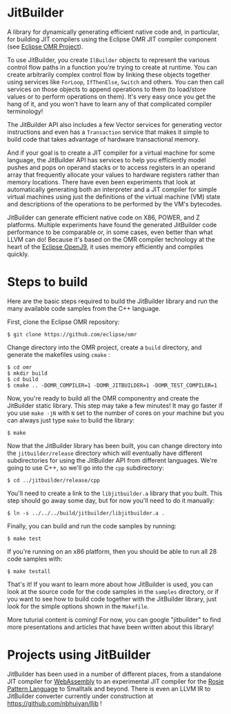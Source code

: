 <!--
Copyright (c) 2016, 2017 IBM Corp. and others

This program and the accompanying materials are made available under
the terms of the Eclipse Public License 2.0 which accompanies this
distribution and is available at https://www.eclipse.org/legal/epl-2.0/
or the Apache License, Version 2.0 which accompanies this distribution and
is available at https://www.apache.org/licenses/LICENSE-2.0.

This Source Code may also be made available under the following
Secondary Licenses when the conditions for such availability set
forth in the Eclipse Public License, v. 2.0 are satisfied: GNU
General Public License, version 2 with the GNU Classpath 
Exception [1] and GNU General Public License, version 2 with the
OpenJDK Assembly Exception [2].

[1] https://www.gnu.org/software/classpath/license.html
[2] http://openjdk.java.net/legal/assembly-exception.html

SPDX-License-Identifier: EPL-2.0 OR Apache-2.0 OR GPL-2.0 WITH Classpath-exception-2.0 OR LicenseRef-GPL-2.0 WITH Assembly-exception
-->

# JitBuilder

A library for dynamically generating efficient native code and,
in particular, for building JIT compilers using the Eclipse OMR
JIT compiler component
(see [Eclipse OMR Project](https://github.com/eclipse/omr)).

To use JitBuilder, you create `IlBuilder` objects to represent
the various control flow paths in a function you're trying to create
at runtime. You can create arbitrarily complex control flow by linking
these objects together using services like `ForLoop`, `IfThenElse`,
`Switch` and others. You can then call services on those objects to
append operations to them (to load/store values or to perform operations
on them). It's very easy once you get the hang of it, and you won't
have to learn any of that complicated compiler terminology!

The JitBuilder API also includes a few Vector services for generating
vector instructions and even has a `Transaction` service that makes it
simple to build code that takes advantage of hardware transactional
memory.

And if your goal is to create a JIT compiler for a virtual machine for
some language, the JitBuilder API has services to help you efficiently
model pushes and pops on operand stacks or to access registers in an
operand array that frequently allocate your values to hardware registers
rather than memory locations. There have even been experiments that look
at automatically generating both an interpreter and a JIT compiler for
simple virtual machines using just the definitions of the virtual
machine (VM) state and descriptions of the operations to be performed
by the VM's bytecodes.

JitBuilder can generate efficient native code on X86, POWER, and Z platforms.
Multiple experiments have found the generated JitBuilder code performance
to be comparable or, in some cases, even better than what LLVM can do!
Because it's based on the OMR compiler technology at the heart of the
[Eclipse OpenJ9](https://www.eclipse.org/openj9), it uses memory
efficiently and compiles quickly.

# Steps to build

Here are the basic steps required to build the JitBuilder library and
run the many available code samples from the C++ language.

First, clone the Eclipse OMR repository:

```
$ git clone https://github.com/eclipse/omr
```

Change directory into the OMR project, create a `build` directory, and
generate the makefiles using `cmake` :

```
$ cd omr
$ mkdir build
$ cd build
$ cmake .. -DOMR_COMPILER=1 -DOMR_JITBUILDER=1 -DOMR_TEST_COMPILER=1
```

Now, you're ready to build all the OMR componentry and create the
JitBuilder static library. This step may take a few minutes! It may
go faster if you use `make -jN` with `N` set to the number of cores
on your machine but you can always just type `make` to build the
library:

```
$ make
```

Now that the JitBuilder library has been built, you can change directory
into the `jitbuilder/release` directory which will eventually have different
subdirectories for using the JitBuilder API from different languages. We're
going to use C++, so we'll go into the `cpp` subdirectory:

```
$ cd ../jitbuilder/release/cpp
```

You'll need to create a link to the `libjitbuilder.a` library that you
built. This step should go away some day, but for now you'll need to do
it manually:

```
$ ln -s ../../../build/jitbuilder/libjitbuilder.a .
```

Finally, you can build and run the code samples by running:

```
$ make test
```

If you're running on an x86 platform, then you should be able to run all
28 code samples with:

```
$ make testall
```

That's it! If you want to learn more about how JitBuilder is used, you can
look at the source code for the code samples in the `samples` directory, or
if you want to see how to build code together with the JitBuilder library,
just look for the simple options shown in the `Makefile`.

More tuturial content is coming! For now, you can google "jitbuilder" to find
more presentations and articles that have been written about this library!

# Projects using JitBuilder

JitBuilder has been used in a number of different places, from a
standalone JIT compiler for [WebAssembly](https://github.com/wasmjit-omr/wasmjit-omr)
to an experimental JIT compiler for the
[Rosie Pattern Language](https://github.com/mstoodle/rosie-lpeg/tree/experimental_omrjit)
to Smalltalk and beyond. There is even an LLVM IR to JitBuilder converter
currently under construction at https://github.com/nbhuiyan/lljb !
